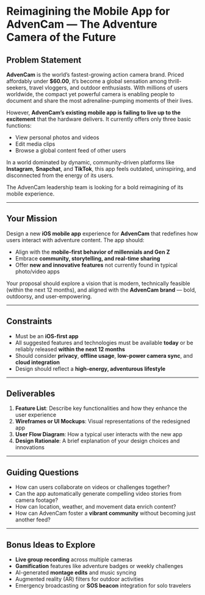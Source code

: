 # Reimagining the Mobile App for AdvenCam — The Adventure Camera of the Future

## Problem Statement

**AdvenCam** is the world’s fastest-growing action camera brand. Priced affordably under **$60.00**, it’s become a global sensation among thrill-seekers, travel vloggers, and outdoor enthusiasts. With millions of users worldwide, the compact yet powerful camera is enabling people to document and share the most adrenaline-pumping moments of their lives.

However, **AdvenCam’s existing mobile app is failing to live up to the excitement** that the hardware delivers. It currently offers only three basic functions:

- View personal photos and videos
- Edit media clips
- Browse a global content feed of other users

In a world dominated by dynamic, community-driven platforms like **Instagram**, **Snapchat**, and **TikTok**, this app feels outdated, uninspiring, and disconnected from the energy of its users.

The AdvenCam leadership team is looking for a bold reimagining of its mobile experience.

---

## Your Mission

Design a new **iOS mobile app** experience for **AdvenCam** that redefines how users interact with adventure content. The app should:

- Align with the **mobile-first behavior of millennials and Gen Z**
- Embrace **community, storytelling, and real-time sharing**
- Offer **new and innovative features** not currently found in typical photo/video apps

Your proposal should explore a vision that is modern, technically feasible (within the next 12 months), and aligned with the **AdvenCam brand** — bold, outdoorsy, and user-empowering.

---

## Constraints

- Must be an **iOS-first app**
- All suggested features and technologies must be available **today** or be reliably released **within the next 12 months**
- Should consider **privacy**, **offline usage**, **low-power camera sync**, and **cloud integration**
- Design should reflect a **high-energy, adventurous lifestyle**

---

## Deliverables

1. **Feature List**: Describe key functionalities and how they enhance the user experience
2. **Wireframes or UI Mockups**: Visual representations of the redesigned app
3. **User Flow Diagram**: How a typical user interacts with the new app
4. **Design Rationale**: A brief explanation of your design choices and innovations

---

## Guiding Questions

- How can users collaborate on videos or challenges together?
- Can the app automatically generate compelling video stories from camera footage?
- How can location, weather, and movement data enrich content?
- How can AdvenCam foster a **vibrant community** without becoming just another feed?

---

## Bonus Ideas to Explore

- **Live group recording** across multiple cameras
- **Gamification** features like adventure badges or weekly challenges
- AI-generated **montage edits** and music syncing
- Augmented reality (AR) filters for outdoor activities
- Emergency broadcasting or **SOS beacon** integration for solo travelers

